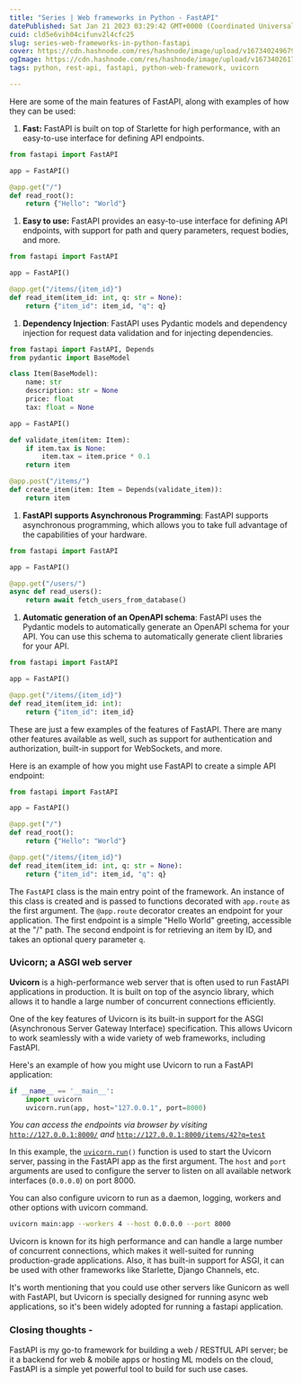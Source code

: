 ```yaml
---
title: "Series | Web frameworks in Python - FastAPI"
datePublished: Sat Jan 21 2023 03:29:42 GMT+0000 (Coordinated Universal Time)
cuid: cld5e6vih04cifunv2l4cfc25
slug: series-web-frameworks-in-python-fastapi
cover: https://cdn.hashnode.com/res/hashnode/image/upload/v1673402496795/3bc72b3d-a1c2-4c63-b4b6-f3f581474182.jpeg
ogImage: https://cdn.hashnode.com/res/hashnode/image/upload/v1673402617632/786f83c5-99a6-4e09-8bda-ade6f979adaa.jpeg
tags: python, rest-api, fastapi, python-web-framework, uvicorn

---
```


Here are some of the main features of FastAPI, along with examples of how they can be used:

1. **Fast:** FastAPI is built on top of Starlette for high performance, with an easy-to-use interface for defining API endpoints.
    

```python
from fastapi import FastAPI

app = FastAPI()

@app.get("/")
def read_root():
    return {"Hello": "World"}
```

1. **Easy to use:** FastAPI provides an easy-to-use interface for defining API endpoints, with support for path and query parameters, request bodies, and more.
    

```python
from fastapi import FastAPI

app = FastAPI()

@app.get("/items/{item_id}")
def read_item(item_id: int, q: str = None):
    return {"item_id": item_id, "q": q}
```

1. **Dependency Injection**: FastAPI uses Pydantic models and dependency injection for request data validation and for injecting dependencies.
    

```python
from fastapi import FastAPI, Depends
from pydantic import BaseModel

class Item(BaseModel):
    name: str
    description: str = None
    price: float
    tax: float = None

app = FastAPI()

def validate_item(item: Item):
    if item.tax is None:
        item.tax = item.price * 0.1
    return item

@app.post("/items/")
def create_item(item: Item = Depends(validate_item)):
    return item
```

1. **FastAPI supports Asynchronous Programming**: FastAPI supports asynchronous programming, which allows you to take full advantage of the capabilities of your hardware.
    

```python
from fastapi import FastAPI

app = FastAPI()

@app.get("/users/")
async def read_users():
    return await fetch_users_from_database()
```

1. **Automatic generation of an OpenAPI schema**: FastAPI uses the Pydantic models to automatically generate an OpenAPI schema for your API. You can use this schema to automatically generate client libraries for your API.
    

```python
from fastapi import FastAPI

app = FastAPI()

@app.get("/items/{item_id}")
def read_item(item_id: int):
    return {"item_id": item_id}
```

These are just a few examples of the features of FastAPI. There are many other features available as well, such as support for authentication and authorization, built-in support for WebSockets, and more.

Here is an example of how you might use FastAPI to create a simple API endpoint:

```python
from fastapi import FastAPI

app = FastAPI()

@app.get("/")
def read_root():
    return {"Hello": "World"}

@app.get("/items/{item_id}")
def read_item(item_id: int, q: str = None):
    return {"item_id": item_id, "q": q}
```

The `FastAPI` class is the main entry point of the framework. An instance of this class is created and is passed to functions decorated with `app.route` as the first argument. The `@app.route` decorator creates an endpoint for your application. The first endpoint is a simple "Hello World" greeting, accessible at the "/" path. The second endpoint is for retrieving an item by ID, and takes an optional query parameter `q`.

### Uvicorn; a ASGI web server

**Uvicorn** is a high-performance web server that is often used to run FastAPI applications in production. It is built on top of the asyncio library, which allows it to handle a large number of concurrent connections efficiently.

One of the key features of Uvicorn is its built-in support for the ASGI (Asynchronous Server Gateway Interface) specification. This allows Uvicorn to work seamlessly with a wide variety of web frameworks, including FastAPI.

Here's an example of how you might use Uvicorn to run a FastAPI application:

```python
if __name__ == '__main__':
    import uvicorn
    uvicorn.run(app, host="127.0.0.1", port=8000)
```

*You can access the endpoints via browser by visiting* [`http://127.0.0.1:8000/`](http://127.0.0.1:8000/) *and* [`http://127.0.0.1:8000/items/42?q=test`](http://127.0.0.1:8000/items/42?q=test)

In this example, the [`uvicorn.run`](http://uvicorn.run)`()` function is used to start the Uvicorn server, passing in the FastAPI app as the first argument. The `host` and `port` arguments are used to configure the server to listen on all available network interfaces (`0.0.0.0`) on port 8000.

You can also configure uvicorn to run as a daemon, logging, workers and other options with uvicorn command.

```bash
uvicorn main:app --workers 4 --host 0.0.0.0 --port 8000
```

Uvicorn is known for its high performance and can handle a large number of concurrent connections, which makes it well-suited for running production-grade applications. Also, it has built-in support for ASGI, it can be used with other frameworks like Starlette, Django Channels, etc.

It's worth mentioning that you could use other servers like Gunicorn as well with FastAPI, but Uvicorn is specially designed for running async web applications, so it's been widely adopted for running a fastapi application.

### Closing thoughts -

FastAPI is my go-to framework for building a web / RESTfUL API server; be it a backend for web & mobile apps or hosting ML models on the cloud, FastAPI is a simple yet powerful tool to build for such use cases.